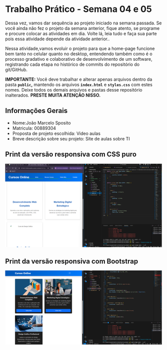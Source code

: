 # Trabalho Prático - Semana 04 e 05

Dessa vez, vamos dar sequência ao projeto iniciado na semana passada. Se você ainda não fez o projeto da semana anterior, fique atento, se programe e procure colocar as atividades em dia. Volte lá, leia tudo e faça sua parte pois essa atividade depende da atividade anterior..

Nessa atividade,vamos evoluir o projeto para que a home-page funcione bem tanto no celular quanto no desktop, entendendo também como é o processo gradativo e colaborativo de desenvolvimento de um software, registrando cada etapa no histórico de commits do repositório do git/GitHub.

**IMPORTANTE:** Você deve trabalhar e alterar apenas arquivos dentro da pasta **`public`,** mantendo os arquivos **`index.html`** e **`styles.css`** com estes nomes. Deixe todos os demais arquivos e pastas desse repositório inalterados. **PRESTE MUITA ATENÇÃO NISSO.**

## Informações Gerais

- Nome:João Marcelo Sposito
- Matricula: 00889304
- Proposta de projeto escolhida: Video aulas
- Breve descrição sobre seu projeto: Site de aulas sobre TI

## Print da versão responsiva com CSS puro

![<<  COLOQUE A IMAGEM AQUI >>](public/images/image1.png)

## Print da versão responsiva com Bootstrap

![<<  COLOQUE A IMAGEM AQUI >>](public/images/image.png)
